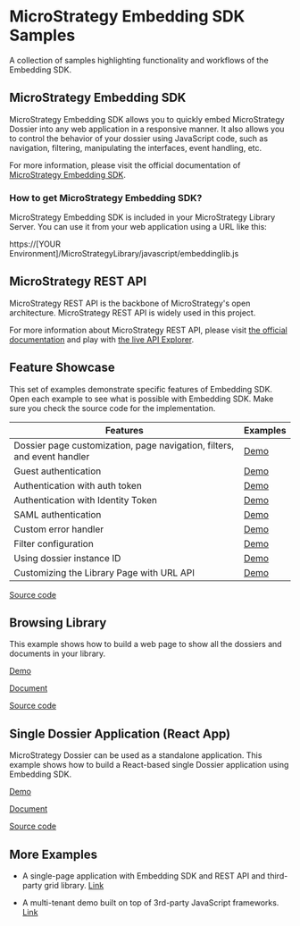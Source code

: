 # MicroStrategy Embedding SDK Samples

A collection of samples highlighting functionality and workflows of the Embedding SDK. 

## MicroStrategy Embedding SDK

MicroStrategy Embedding SDK allows you to quickly embed MicroStrategy Dossier into any web application in a responsive manner. It also allows you to control the behavior of your dossier using JavaScript code, such as navigation, filtering, manipulating the interfaces, event handling, etc. 


For more information, please visit the official documentation of [MicroStrategy Embedding SDK](https://lw.microstrategy.com/msdz/MSDL/GARelease_Current/docs/projects/EmbeddingSDK/Content/topics/Intro_to_the_Embedding_SDK.htm). 

### How to get MicroStrategy Embedding SDK?

MicroStrategy Embedding SDK is included in your MicroStrategy Library Server.  You can use it from your web application using a URL like this:


 https://[YOUR Environment]/MicroStrategyLibrary/javascript/embeddinglib.js

## MicroStrategy REST API

MicroStrategy REST API is the backbone of MicroStrategy's open architecture. MicroStrategy REST API is widely used in this project. 

For more information about MicroStrategy REST API, please visit [the official documentation](https://lw.microstrategy.com/msdz/MSDL/GARelease_Current/docs/projects/RESTSDK/Content/topics/REST_API/REST_API.htm) and play with [the live API Explorer](https://demo.microstrategy.com/MicroStrategyLibrary/api-docs/index.html). 




## Feature Showcase

This set of examples demonstrate specific features of Embedding SDK. Open each example to see what is possible with Embedding SDK. Make sure you check the source code for the implementation.

| Features | Examples |
| -----------| --------|
| Dossier page customization,  page navigation, filters, and event handler | [Demo](./feature_showcase/0_Features.html)
| Guest authentication | [Demo](./feature_showcase/1_No_Authentication.html)|
| Authentication with auth token | [Demo](./feature_showcase/2_Use_Auth_Token.html)|
| Authentication with Identity Token | [Demo](./feature_showcase/3_Use_IdentityToken.html)|
| SAML authentication  | [Demo](./feature_showcase/4_Use_SAML.html)|
| Custom error handler | [Demo](./feature_showcase/5_ErrorHandling.html)|
| Filter configuration | [Demo](./feature_showcase/6_Filters.html)|
| Using dossier instance ID | [Demo](./feature_showcase/7_Use_Dossier_Instance.html)|
| Customizing the Library Page with URL API | [Demo](./feature_showcase/8_URL_To_LibraryPage.html)|


[Source code](https://github.com/MicroStrategy/embedding-sdk-samples/feature_showcase/)

## Browsing Library

This example shows how to build a web page to show all the dossiers and documents in your library.

[Demo](./library_browsing/login.html)

[Document](./library_browsing/)

[Source code](https://github.com/MicroStrategy/embedding-sdk-samples/library_browsing/)

## Single Dossier Application (React App)

MicroStrategy Dossier can be used as a standalone application.  This example shows how to build a React-based single Dossier application using Embedding SDK.

[Demo](./page_navigation/site)

[Document](./page_navigation/)

[Source code](https://github.com/MicroStrategy/embedding-sdk-samples/page_navigation)


## More Examples

- A single-page application with Embedding SDK and REST API and third-party grid library. [Link](https://tutorial.microstrategy.com/Embedding/)

- A multi-tenant demo built on top of 3rd-party JavaScript frameworks. [Link](https://tutorial.microstrategy.com/EmbeddedAnalytics/index.html)